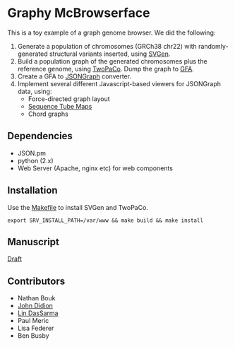 # Graphy McBrowserface

This is a toy example of a graph genome browser. We did the following:

1. Generate a population of chromosomes (GRCh38 chr22) with randomly-generated structural variants inserted, using [SVGen](http://svgen.openbioinformatics.org).
2. Build a population graph of the generated chromosomes plus the reference genome, using [TwoPaCo](https://github.com/medvedevgroup/TwoPaCo). Dump the graph to [GFA](https://github.com/GFA-spec).
3. Create a GFA to [JSONGraph](https://github.com/jsongraph/json-graph-specification) converter.
4. Implement several different Javascript-based viewers for JSONGraph data, using:
    * Force-directed graph layout
    * [Sequence Tube Maps](https://github.com/wolfib/sequenceTubeMap)
    * Chord graphs

## Dependencies

* JSON.pm
* python (2.x)
* Web Server (Apache, nginx etc) for web components

## Installation

Use the [Makefile]() to install SVGen and TwoPaCo.

```
export SRV_INSTALL_PATH=/var/www && make build && make install
```

## Manuscript

[Draft](https://docs.google.com/document/d/1mY2KMSLe1XM-KQ5Gd6FzxJmw2DAPLChPy-zluR6TMAk)

## Contributors

* Nathan Bouk
* [John Didion](@jdidion)
* [Lin DasSarma](@l1n)
* Paul Meric
* Lisa Federer
* Ben Busby
